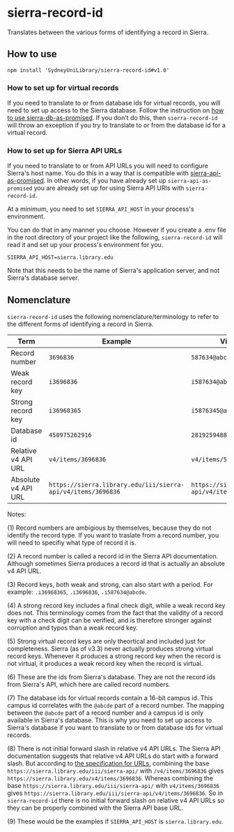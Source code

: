 # sierra-record-id
Translates between the various forms of identifying a record in Sierra.




## How to use

```
npm install 'SydneyUniLibrary/sierra-record-id#v1.0'
```

### How to set up for virtual records

If you need to translate to or from database ids for virtual records, you will need to set up access to the Sierra database. Follow the instruction on [how to use sierra-db-as-promised](https://github.com/SydneyUniLibrary/sierra-db-as-promised#how-to-use). If you don't do this, then `sierra-record-id` will throw an exception if you try to translate to or from the database id for a virtual record.

### How to set up for Sierra API URLs

If you need to translate to or from API URLs you will need to configure Sierra's host name. You do this in a way that is compatible with [sierra-api-as-promised](https://github.com/SydneyUniLibrary/sierra-api-as-promised). In other words, if you have already set up `sierra-api-as-promised` you are already set up for using Sierra API URIs with `sierra-record-id`.

At a minimum, you need to set `SIERRA_API_HOST` in your process's environment.

You can do that in any manner you choose. However if you create a .env file in the root directory of your project like the following, `sierra-record-id` will read it and set up your process's environment for you.

```
SIERRA_API_HOST=sierra.library.edu
```

Note that this needs to be the name of Sierra's application server, and not Sierra's database server.




## Nomenclature

`sierra-record-id` uses the following nomenclature/terminology to refer to the different forms of identifying a record in Sierra.

Term                | Example            | Virtual record example  | Notes
--------------------|--------------------|-------------------------|-------------
Record number       | `3696836`          | `587634@abcde`          | (1) (2)
Weak record key     | `i3696836`         | `i587634@abcde`         | (3) (4)
Strong record key   | `i36968365`        | `i5876345@abcde`        | (3) (4) (5)
Database id         | `450975262916`     | `28192594886437`        | (6) (7)
Relative v4 API URL | `v4/items/3696836` | `v4/items/587634@abcde` | (8)
Absolute v4 API URL | `https://sierra.library.edu/iii/sierra-api/v4/items/3696836` | `https://sierra.library.edu/iii/sierra-api/v4/items/587634@abcde` | (8)

Notes:

(1) Record numbers are ambigious by themselves, because they do not identify the record type. If you want to traslate from a record number, you will need to specifiy what type of record it is.

(2) A record number is called a record id in the Sierra API documentation. Although sometimes Sierra produces a record id that is actually an absolute v4 API URL. 

(3) Record keys, both weak and strong, can also start with a period. For example: `.i36968365`, `.i3696836`, `.i587634@abcde`.

(4) A strong record key includes a final check digit, while a weak record key does not. This terminology comes from the fact that the validity of a record key with a check digit can be verified, and is therefore stronger against corruption and typos than a weak record key.

(5) Strong virtual record keys are only theortical and included just for completeness. Sierra (as of v3.3) never actually produces strong virtual record keys. Whenever it produces a strong record key when the record is not virtual, it produces a weak record key when the record is virtual.

(6) These are the ids from Sierra's database. They are not the record ids from Sierra's API, which here are called record numbers.

(7) The database ids for virtual records contain a 16-bit campus id. This campus id correlates with the `@abcde` part of a record number. The mapping between the `@abcde` part of a record number and a campus id is only available in Sierra's database. This is why you need to set up access to Sierra's database if you want to translate to or from database ids for virtual records.

(8) There is not initial forward slash in relative v4 API URLs. The Sierra API documentation suggests that relative v4 API URLs do start with a forward slash. But according to [the specification for URLs](https://tools.ietf.org/html/rfc3986), combining the base `https://sierra.library.edu/iii/sierra-api/` with `/v4/items/3696836` gives `https://sierra.library.edu/v4/items/3696836`. Whereas combining the base `https://sierra.library.edu/iii/sierra-api/` with `v4/items/3696836` gives `https://sierra.library.edu/iii/sierra-api/v4/items/3696836`. So in `sierra-record-id` there is no initial forward slash on relative v4 API URLs so they can be properly combined with the Sierra API base URL.

(9) These would be the examples if `SIERRA_API_HOST` is `sierra.library.edu`.
